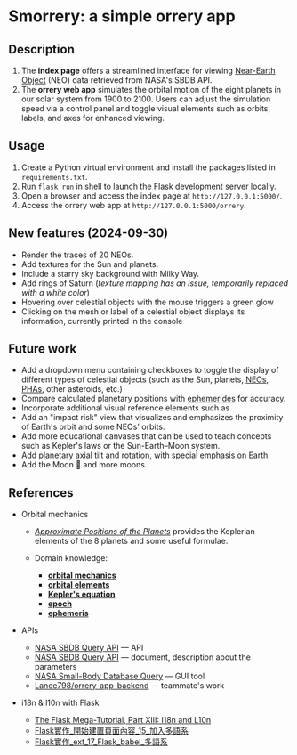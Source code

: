 # Smorrery: a simple orrery app

## Description

1. The **index page** offers a streamlined interface for viewing [Near-Earth Object](https://en.wikipedia.org/wiki/Near-Earth_object) (NEO) data retrieved from NASA's SBDB API.
2. The **orrery web app** simulates the orbital motion of the eight planets in our solar system from 1900 to 2100. Users can adjust the simulation speed via a control panel and toggle visual elements such as orbits, labels, and axes for enhanced viewing. 

## Usage

1. Create a Python virtual environment and install the packages listed in `requirements.txt`.
2. Run `flask run` in shell to launch the Flask development server locally.
3. Open a browser and access the index page at `http://127.0.0.1:5000/`.
4. Access the orrery web app at `http://127.0.0.1:5000/orrery`.

## New features (2024-09-30)

- Render the traces of 20 NEOs.
- Add textures for the Sun and planets.
- Include a starry sky background with Milky Way.
- Add rings of Saturn (*texture mapping has an issue, temporarily replaced with a white color*)
- Hovering over celestial objects with the mouse triggers a green glow
- Clicking on the mesh or label of a celestial object displays its information, currently printed in the console

## Future work

- Add a dropdown menu containing checkboxes to toggle the display of different types of celestial objects (such as the Sun, planets, [NEOs](https://en.wikipedia.org/wiki/Near-Earth_object), [PHAs](https://en.wikipedia.org/wiki/Potentially_hazardous_object), other asteroids, etc.)
- Compare calculated planetary positions with [ephemerides](https://ssd.jpl.nasa.gov/planets/eph_export.html) for accuracy.
- Incorporate additional visual reference elements such as  
- Add an "impact risk" view that visualizes and emphasizes the proximity of Earth's orbit and some NEOs' orbits.
- Add more educational canvases that can be used to teach concepts such as Kepler's laws or the Sun-Earth–Moon system.
- Add planetary axial tilt and rotation, with special emphasis on Earth.
- Add the Moon 🌙 and more moons.

## References
- Orbital mechanics
    - [*Approximate Positions of the Planets*](https://ssd.jpl.nasa.gov/planets/approx_pos.html) provides the Keplerian elements of the 8 planets and some useful formulae.


    - Domain knowledge: 
        - [**orbital mechanics**](https://en.wikipedia.org/wiki/Orbital_mechanics)
        - [**orbital elements**](https://en.wikipedia.org/wiki/Orbital_elements)
        - [**Kepler's equation**](https://en.wikipedia.org/wiki/Kepler%27s_equation)
        - [**epoch**](https://en.wikipedia.org/wiki/Epoch_(astronomy))
        - [**ephemeris**](https://en.wikipedia.org/wiki/Ephemeris#Modern_ephemeris)

- APIs
    - [NASA SBDB Query API](https://ssd-api.jpl.nasa.gov/sbdb_query.api)  — API
    - [NASA SBDB Query API](https://ssd-api.jpl.nasa.gov/doc/sbdb_query.html) — document, description about the parameters
    - [NASA Small-Body Database Query](https://ssd.jpl.nasa.gov/tools/sbdb_query.html) — GUI tool 
    - [Lance798/orrery-app-backend](https://github.com/Lance798/orrery-app-backend) — teammate's work

- i18n & l10n with Flask
    - [The Flask Mega-Tutorial, Part XIII: I18n and L10n](https://blog.miguelgrinberg.com/post/the-flask-mega-tutorial-part-xiii-i18n-and-l10n)
    - [Flask實作_開始建置頁面內容_15_加入多語系](https://hackmd.io/@shaoeChen/Sydgiqsz7?type=view)
    - [Flask實作_ext_17_Flask_babel_多語系](https://hackmd.io/@shaoeChen/SyX5xZWz7?type=view)
